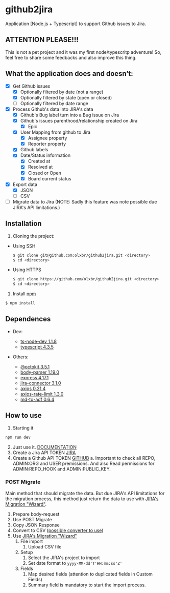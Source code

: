 # github2jira

Application [Node.js + Typescript] to support Github issues to Jira.

## ATTENTION PLEASE!!!

This is not a pet project and it was my first node/typescritp adventure! So, feel free to share some feedbacks and also improve this thing.

## What the application does and doesn’t:

- [x]  Get Github issues
    - [x]  Optionally filtered by date (not a range)
    - [x]  Optionally filtered by state (open or closed)
    - [ ]  Optionally filtered by date range

- [x]  Process Github's data into JIRA's data
    - [x]  Github's Bug label turn into a Bug issue on Jira
    - [X]  Github's issues parenthood/relationship created on Jira
        - [X]  Epic
    - [x]  User Mapping from github to Jira
        - [x]  Assignee property
        - [x]  Reporter property
    - [x]  Github labels
    - [x]  Date/Status information
        - [x]  Created at
        - [x]  Resolved at
        - [x]  Closed or Open
        - [X]  Board current status 

- [x]  Export data
    - [x]  JSON
    - [ ]  CSV

- [ ]  Migrate data to Jira (NOTE: Sadly this feature was note possible due JIRA's API limitations.) 

## Installation

 1. Cloning the project: 

- Using SSH

  ```bash
  $ git clone git@github.com:olxbr/github2jira.git <directory> 
  $ cd <directory>
  ```

- Using HTTPS

  ```bash
  $ git clone https://github.com/olxbr/github2jira.git <directory>
  $ cd <directory>
  ```

1. Install [npm](http://npmjs.org/) 
  ```bash
  $ npm install
  ```
## Dependences 
- Dev:
    - [ts-node-dev 1.1.8](https://www.npmjs.com/package/ts-node-dev)
    - [typescript 4.3.5](https://www.npmjs.com/package/typescript)
    
- Others:
    - [@octokit 3.5.1](https://www.npmjs.com/package/@octokit/core)
    - [body-parser 1.19.0](https://www.npmjs.com/package/body-parser)
    - [express 4.17.1](https://www.npmjs.com/package/express)
    - [jira-connector 3.1.0](https://www.npmjs.com/package/jira-connector)
    - [axios 0.21.4](https://www.npmjs.com/package/axios)
    - [axios-rate-limit 1.3.0](https://www.npmjs.com/package/axios-rate-limit)
    - [md-to-adf 0.6.4](https://www.npmjs.com/package/md-to-adf)

## How to use

1. Starting it 
  ```bash
  npm run dev
  ```
2. Just use it. [DOCUMENTATION](https://documenter.getpostman.com/view/797179/Tzz7Mcq9) 
3. Create a Jira API TOKEN [JIRA](https://id.atlassian.com/manage-profile/security/api-tokens) 
4. Create a Github API TOKEN [GITHUB](https://github.com/settings/tokens) 
    a. Important to check all REPO, ADMIN:ORG and USER premissions. And also Read permissions for ADMIN:REPO_HOOK and ADMIN:PUBLIC_KEY.

### POST Migrate

Main method that should migrate the data. But due JIRA's API limitations for the migration process, this method just return the data to use with [JIRA's Migration "Wizard"](https://olxbr.atlassian.net/secure/CsvSetupPage!default.jspa?externalSystem=com.atlassian.jira.plugins.jim-plugin%3AcsvImporter&nonImporter=noneOfThese&onboarding=true). 

1. Prepare body-request 
2. Use POST Migrate
3. Copy JSON Response
4. Convert to CSV ([possible converter to use](http://convertcsv.com/json-to-csv.htm))
5. Use [JIRA's Migration "Wizard"](https://olxbr.atlassian.net/secure/CsvSetupPage!default.jspa?externalSystem=com.atlassian.jira.plugins.jim-plugin%3AcsvImporter&nonImporter=noneOfThese&onboarding=true)
    1. File import
        1. Upload CSV file
    2. Setup
        1. Select the JIRA's project to import 
        2. Set date format to `yyyy-MM-dd'T'HH:mm:ss'Z'`
    3. Fields 
        1. Map desired fields (attention to duplicated fields in Custom Fields)
        2. Summary field is mandatory to start the import process.
